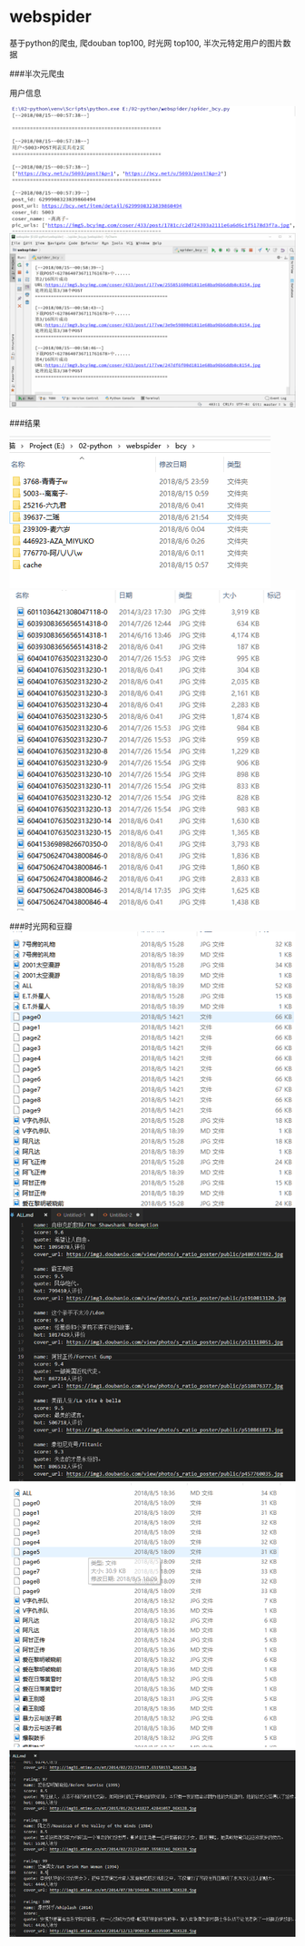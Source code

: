 # webspider
基于python的爬虫, 爬douban top100, 时光网 top100, 半次元特定用户的图片数据

###半次元爬虫

用户信息

![coser info](info.png)
![downloading](downloading.gif)

###结果

![download](download.png)
![img](pic.png)

###时光网和豆瓣
![piocs](1.png)
![piocs](2.png)
![piocs](3.png)
![piocs](4.png)